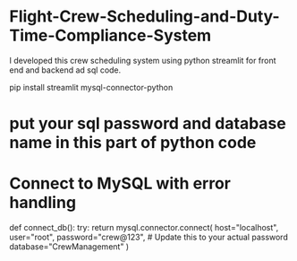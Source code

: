 # Flight-Crew-Scheduling-and-Duty-Time-Compliance-System
I developed this crew scheduling system using python streamlit for front end and backend ad sql code.

pip install streamlit mysql-connector-python

# put your sql password and database name in this part of python code
# Connect to MySQL with error handling
def connect_db():
    try:
        return mysql.connector.connect(
            host="localhost",
            user="root",
            password="crew@123",  # Update this to your actual password
            database="CrewManagement"
        )
    


